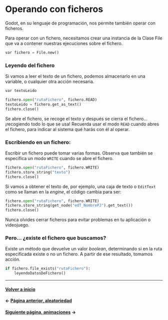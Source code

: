 # Operando con ficheros

Godot, en su lenguaje de programación, nos permite también operar con ficheros.

Para operar con un fichero, necesitamos crear una instancia de la Clase File que va a contener nuestras ejecuciones sobre el fichero.

```py
var fichero = File.new()
```

### Leyendo del fichero

Si vamos a leer el texto de un fichero, podemos almacenarlo en una variable, o cualquier otra acción necesaria.

```py
var textoLeido

fichero.open("rutaFichero", fichero.READ)
textoLeido = fichero.get_as_text()
fichero.close()
```

Se abre el fichero, se recoge el texto y después se cierra el fichero... ¡recogiendo todo lo que se usa! Recuerda usar el modo `READ` cuando abres el fichero, para indicar al sistema qué harás con él al operar.

### Escribiendo en un fichero:

Escribir un fichero puede tomar varias formas. Observa que también se especifica un modo `WRITE` cuando se abre el fichero.

```py
fichero.open("rutaFichero", fichero.WRITE)
fichero.store_string("texto")
fichero.close()
```

Si vamos a obtener el texto de, por ejemplo, una caja de texto o `EditText` como se llaman en la _engine_, el código cambia para ser:

```py
fichero.open("rutaFichero", fichero.WRITE)
fichero.store_string(get_node("edT_NombrePJ").get_text())
fichero.close()
```

Nunca olvides cerrar ficheros para evitar problemas en tu aplicación o videojuego.

### Pero... ¿existe el fichero que buscamos?

Existe un método que devuelve un valor _boolean_, determinando si en la ruta especificada existe o no un fichero. A partir de ese resultado, tomamos acción.

```py
if fichero.file_exists("rutaFichero"):
    leyendoDatosDeFichero()
```

---
#### [Volver a inicio](../README.md)
#### ← [Página anterior, aleatoriedad](random.md)
#### [Siguiente página, animaciones](animaciones.md) →